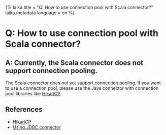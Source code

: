 {%
  laika.title = "Q: How to use connection pool with Scala connector?"
  laika.metadata.language = en
%}

# Q: How to use connection pool with Scala connector?

## A: Currently, the Scala connector does not support connection pooling.

The Scala connector does not yet support connection pooling. If you want to use a connection pool, please use the Java connector with connection pool libraries like [HikariCP](https://github.com/brettwooldridge/HikariCP).

## References
- [HikariCP](/en/examples/HikariCP.md)
- [Using JDBC connector](/en/tutorial/Connection.md#using-the-jdbc-connector)
